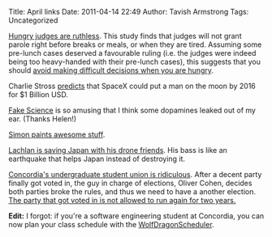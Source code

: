 Title: April links
Date: 2011-04-14 22:49
Author: Tavish Armstrong
Tags: Uncategorized

[Hungry judges are
ruthless](http://www.pnas.org/content/early/2011/03/29/1018033108). This
study finds that judges will not grant parole right before breaks or
meals, or when they are tired. Assuming some pre-lunch cases deserved a
favourable ruling (i.e. the judges were indeed being too heavy-handed
with their pre-lunch cases), this suggests that you should [avoid making
difficult decisions when you are
hungry](http://lesswrong.com/lw/58y/the_bias_you_didnt_expect/).

Charlie Stross
[predicts](http://www.antipope.org/charlie/blog-static/2011/04/you-probably-already-saw-this-.html)
that SpaceX could put a man on the moon by 2016 for \$1 Billion USD.

[Fake Science](http://fakescience.tumblr.com/) is so amusing that I
think some dopamines leaked out of my ear. (Thanks Helen!)

[Simon paints awesome
stuff](http://maycontaindragons.blogspot.com/2011/03/few-d-things-and-happy-birthday-to.html).

[Lachlan is saving Japan with his drone
friends](http://cultureisnotyourfriend.bandcamp.com/). His bass is like
an earthquake that helps Japan instead of destroying it.

[Concordia's undergraduate student union is
ridiculous](http://cjlo.com/news/concordia/your-concordia-and-action-disqualified-csu-elections).
After a decent party finally got voted in, the guy in charge of
elections, Oliver Cohen, decides both parties broke the rules, and thus
we need to have a another election. [The party that got voted in is not
allowed to run again for two
years.](http://oncampus.macleans.ca/education/2011/04/14/concordia-student-elecitons-chief-throws-out-vote-results/)

**Edit:** I forgot: if you're a software engineering student at
Concordia, you can now plan your class schedule with the
[WolfDragonScheduler](http://wolfdragon.org).
